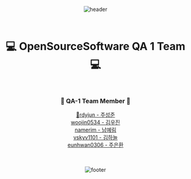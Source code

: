 <div align="center">
  
![header](https://capsule-render.vercel.app/api?type=waving&&color=FF7F09&height=140&section=header&fontSize=100)

<br/>

# :computer: OpenSourceSoftware QA 1 Team :computer:

<br/>

### :seedling: QA-1 Team Member :seedling:

[:triangular_flag_on_post:rdyjun - 주성준][rdyjun]<br>
[woojin0534 - 김우진][woojin0534]<br>
[namerim - 남예림][namerim]<br>
[vskyv1101 - 김하늘][vskyv1101]<br>
[eunhwan0306 - 주은환][eunhwan0306]


[rdyjun]: http://github.com/rdyjun "rdyjun"
[eunhwan0306]: http://github.com/eunhwan0306 "eunhwan0306"
[namerim]: http://github.com/namerim "namerim"
[vskyv1101]: http://github.com/vskyv1101 "vskyv1101"
[woojin0534]: http://github.com/woojin0534 "woojin0534"

<br/><br/>
![footer](https://capsule-render.vercel.app/api?type=waving&&color=FF7F09&height=140&section=footer&fontSize=100)
</div>
